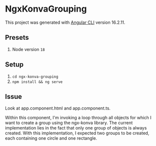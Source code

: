 # NgxKonvaGrouping

This project was generated with [Angular CLI](https://github.com/angular/angular-cli) version 16.2.11.

## Presets

1. Node version `18`

## Setup

1. `cd ngx-konva-grouping`
2. `npm install && ng serve`

## Issue

Look at app.component.html and app.component.ts.

Within this component, I'm invoking a loop through all objects for which I want to create a group using the ngx-konva library. The current implementation lies in the fact that only one group of objects is always created. With this implementation, I expected two groups to be created, each containing one circle and one rectangle.


